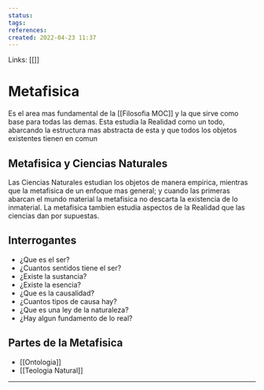 ```yaml
---
status:
tags: 
references:
created: 2022-04-23 11:37
---
```

Links: [[]]
# Metafisica
Es el area mas fundamental de la [[Filosofia MOC]] y la que sirve como base para todas las demas. Esta estudia la Realidad como un todo, abarcando la estructura mas abstracta de esta y que todos los objetos existentes tienen en comun

## Metafisica y Ciencias Naturales
Las Ciencias Naturales estudian los objetos de manera empirica, mientras que la metafisica de un enfoque mas general; y cuando las primeras abarcan el mundo material la metafisica no descarta la existencia de lo inmaterial. La metafisica tambien estudia aspectos de la Realidad que las ciencias dan por supuestas.

## Interrogantes
- ¿Que es el ser?
- ¿Cuantos sentidos tiene el ser?
- ¿Existe la sustancia?
- ¿Existe la esencia?
- ¿Que es la causalidad?
- ¿Cuantos tipos de causa hay?
- ¿Que es una ley de la naturaleza?
- ¿Hay algun fundamento de lo real?

## Partes de la Metafisica
- [[Ontologia]]
- [[Teologia Natural]]
___
